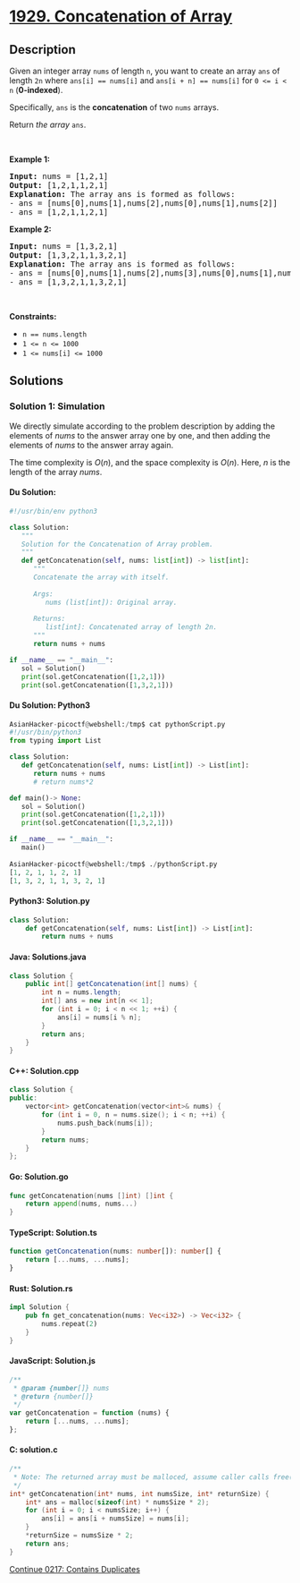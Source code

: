 # [1929. Concatenation of Array](https://leetcode.com/problems/concatenation-of-array)

## Description
<p>Given an integer array <code>nums</code> of length <code>n</code>, you want to create an array <code>ans</code> of length <code>2n</code> where <code>ans[i] == nums[i]</code> and <code>ans[i + n] == nums[i]</code> for <code>0 &lt;= i &lt; n</code> (<strong>0-indexed</strong>).</p>

<p>Specifically, <code>ans</code> is the <strong>concatenation</strong> of two <code>nums</code> arrays.</p>

<p>Return <em>the array </em><code>ans</code>.</p>

<p>&nbsp;</p>
<p><strong class="example">Example 1:</strong></p>

<pre>
<strong>Input:</strong> nums = [1,2,1]
<strong>Output:</strong> [1,2,1,1,2,1]
<strong>Explanation:</strong> The array ans is formed as follows:
- ans = [nums[0],nums[1],nums[2],nums[0],nums[1],nums[2]]
- ans = [1,2,1,1,2,1]</pre>

<p><strong class="example">Example 2:</strong></p>

<pre>
<strong>Input:</strong> nums = [1,3,2,1]
<strong>Output:</strong> [1,3,2,1,1,3,2,1]
<strong>Explanation:</strong> The array ans is formed as follows:
- ans = [nums[0],nums[1],nums[2],nums[3],nums[0],nums[1],nums[2],nums[3]]
- ans = [1,3,2,1,1,3,2,1]
</pre>

<p>&nbsp;</p>
<p><strong>Constraints:</strong></p>

<ul>
	<li><code>n == nums.length</code></li>
	<li><code>1 &lt;= n &lt;= 1000</code></li>
	<li><code>1 &lt;= nums[i] &lt;= 1000</code></li>
</ul>

## Solutions

### Solution 1: Simulation

We directly simulate according to the problem description by adding the elements of $\textit{nums}$ to the answer array one by one, and then adding the elements of $\textit{nums}$ to the answer array again.

The time complexity is $O(n)$, and the space complexity is $O(n)$. Here, $n$ is the length of the array $\textit{nums}$.

#### Du Solution:
```python
#!/usr/bin/env python3

class Solution:
   """
   Solution for the Concatenation of Array problem.
   """
   def getConcatenation(self, nums: list[int]) -> list[int]:
      """
      Concatenate the array with itself.
      
      Args:
         nums (list[int]): Original array.
      
      Returns:
         list[int]: Concatenated array of length 2n.
      """
      return nums + nums

if __name__ == "__main__":
   sol = Solution()
   print(sol.getConcatenation([1,2,1]))
   print(sol.getConcatenation([1,3,2,1]))
```

#### Du Solution: Python3
```python
AsianHacker-picoctf@webshell:/tmp$ cat pythonScript.py 
#!/usr/bin/python3
from typing import List

class Solution:
   def getConcatenation(self, nums: List[int]) -> List[int]:
      return nums + nums
      # return nums*2

def main()-> None:
   sol = Solution()
   print(sol.getConcatenation([1,2,1]))
   print(sol.getConcatenation([1,3,2,1]))

if __name__ == "__main__":
   main()
   
AsianHacker-picoctf@webshell:/tmp$ ./pythonScript.py 
[1, 2, 1, 1, 2, 1]
[1, 3, 2, 1, 1, 3, 2, 1]
```

#### Python3: Solution.py

```python
class Solution:
    def getConcatenation(self, nums: List[int]) -> List[int]:
        return nums + nums
```

#### Java: Solutions.java

```java
class Solution {
    public int[] getConcatenation(int[] nums) {
        int n = nums.length;
        int[] ans = new int[n << 1];
        for (int i = 0; i < n << 1; ++i) {
            ans[i] = nums[i % n];
        }
        return ans;
    }
}
```

#### C++: Solution.cpp

```cpp
class Solution {
public:
    vector<int> getConcatenation(vector<int>& nums) {
        for (int i = 0, n = nums.size(); i < n; ++i) {
            nums.push_back(nums[i]);
        }
        return nums;
    }
};
```

#### Go: Solution.go

```go
func getConcatenation(nums []int) []int {
	return append(nums, nums...)
}
```

#### TypeScript: Solution.ts

```ts
function getConcatenation(nums: number[]): number[] {
    return [...nums, ...nums];
}
```

#### Rust: Solution.rs

```rust
impl Solution {
    pub fn get_concatenation(nums: Vec<i32>) -> Vec<i32> {
        nums.repeat(2)
    }
}
```

#### JavaScript: Solution.js

```js
/**
 * @param {number[]} nums
 * @return {number[]}
 */
var getConcatenation = function (nums) {
    return [...nums, ...nums];
};
```

#### C: solution.c

```c
/**
 * Note: The returned array must be malloced, assume caller calls free().
 */
int* getConcatenation(int* nums, int numsSize, int* returnSize) {
    int* ans = malloc(sizeof(int) * numsSize * 2);
    for (int i = 0; i < numsSize; i++) {
        ans[i] = ans[i + numsSize] = nums[i];
    }
    *returnSize = numsSize * 2;
    return ans;
}
```

[Continue 0217: Contains Duplicates](../../0200-0299/0217.Contains%20Duplicate/README.md)